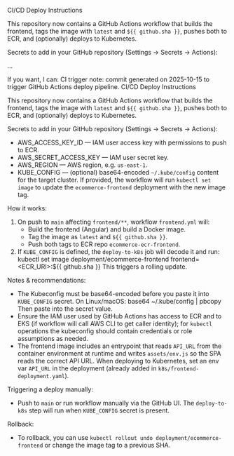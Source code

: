 CI/CD Deploy Instructions

This repository now contains a GitHub Actions workflow that builds the frontend, tags the image with `latest` and `${{ github.sha }}`, pushes both to ECR, and (optionally) deploys to Kubernetes.

Secrets to add in your GitHub repository (Settings → Secrets → Actions):

...

If you want, I can:
CI trigger note: commit generated on 2025-10-15 to trigger GitHub Actions deploy pipeline.
CI/CD Deploy Instructions

This repository now contains a GitHub Actions workflow that builds the frontend, tags the image with `latest` and `${{ github.sha }}`, pushes both to ECR, and (optionally) deploys to Kubernetes.

Secrets to add in your GitHub repository (Settings → Secrets → Actions):

- AWS_ACCESS_KEY_ID — IAM user access key with permissions to push to ECR.
- AWS_SECRET_ACCESS_KEY — IAM user secret key.
- AWS_REGION — AWS region, e.g. `us-east-1`.
- KUBE_CONFIG — (optional) base64-encoded `~/.kube/config` content for the target cluster. If provided, the workflow will run `kubectl set image` to update the `ecommerce-frontend` deployment with the new image tag.

How it works:
1. On push to `main` affecting `frontend/**`, workflow `frontend.yml` will:
   - Build the frontend (Angular) and build a Docker image.
   - Tag the image as `latest` and `${{ github.sha }}`.
   - Push both tags to ECR repo `ecommerce-ecr-frontend`.
2. If `KUBE_CONFIG` is defined, the `deploy-to-k8s` job will decode it and run:
   kubectl set image deployment/ecommerce-frontend frontend=<ECR_URI>:${{ github.sha }}
   This triggers a rolling update.

Notes & recommendations:
- The Kubeconfig must be base64-encoded before you paste it into `KUBE_CONFIG` secret. On Linux/macOS:
  base64 ~/.kube/config | pbcopy
  Then paste into the secret value.
- Ensure the IAM user used by GitHub Actions has access to ECR and to EKS (if workflow will call AWS CLI to get caller identity); for `kubectl` operations the kubeconfig should contain credentials or role assumptions as needed.
- The frontend image includes an entrypoint that reads `API_URL` from the container environment at runtime and writes `assets/env.js` so the SPA reads the correct API URL. When deploying to Kubernetes, set an env var `API_URL` in the deployment (already added in `k8s/frontend-deployment.yaml`).

Triggering a deploy manually:
- Push to `main` or run workflow manually via the GitHub UI. The `deploy-to-k8s` step will run when `KUBE_CONFIG` secret is present.

Rollback:
- To rollback, you can use `kubectl rollout undo deployment/ecommerce-frontend` or change the image tag to a previous SHA.


